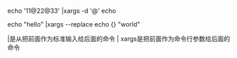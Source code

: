 echo '11@22@33' |xargs -d '@'  echo 

echo "hello" |xargs --replace echo {} "world"

|是从把前面作为标准输入给后面的命令
| xargs是把前面作为命令行参数给后面的命令